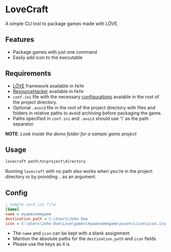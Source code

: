 # LoveCraft

A simple CLI tool to package games made with LÖVE.

## Features
* Package games with just one command
* Easily add icon to the executable

## Requirements
* [LÖVE](https://love2d.org/) framework available in `PATH`
* [ResourceHacker](https://www.angusj.com/resourcehacker/) available in `PATH` 
* `conf.ini` file with the necessary [configurations](#config) avaiable in the root of the project directory.
* Optional `.avoid` file in the root of the project directory with files and folders in relative paths to avoid archiving before packaging the game.
* Paths specified in `conf.ini` and `.avoid` should use '\\' as the path separator.

**NOTE**: *Look inside the demo folder for a sample game project*

## Usage
```powershell
lovecraft path\to\project\directory
```
Running `lovecraft` with no path also works when you're in the project directory or by providing `.` as an argument.

## Config
```ini
; Sample conf.ini file
[Game]
name = myawesomegame
destination_path = C:\Users\John Doe
icon = C:\Users\John Doe\Love\games\myawesomegame\assets\icon\icon.ico
```
* The `name` and `icon` can be kept with a blank assignment
* Mention the absolute paths for the `destination_path` and `icon` fields
* Please use the keys as it is